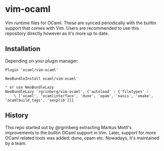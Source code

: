 # vim-ocaml

Vim runtime files for OCaml. These are synced periodically with the builtin
support that comes with Vim. Users are recommended to use this repository
directly however as it's more up to date.

## Installation

Depending on your plugin manager:

```vim
Plugin 'ocaml/vim-ocaml'
```

```vim
NeoBundleInstall ocaml/vim-ocaml'

" or use NeoBundleLazy
NeoBundleLazy 'rgrinberg/vim-ocaml', {'autoload' : {'filetypes' :
    \ ['ocaml', 'ocamlinterface', 'dune', 'opam', 'oasis', 'omake', 'ocamlbuild_tags', 'sexplib']}}
```

## History

This repo started out by @rgrinberg extracting Markus Mottl's improvements to
the builtin OCaml support in Vim. Later, support for more OCaml related tools
was added: dune, opam etc. Nowadays, it's maintained by a team.
